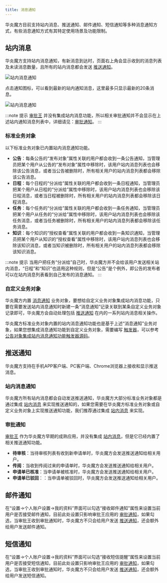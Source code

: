 ```yaml
---
title: 消息通知
---
```


华炎魔方目前支持站内消息、推送通知、邮件通知、短信通知等多种消息通知方式，有些消息通知方式有其特定使用场景及功能限制。

## 站内消息

华炎魔方支持站内消息通知，有新消息到达时，页面右上角会显示收到的消息列表及未读消息数量，且所有的站内消息都会发送 [推送通知](#推送通知)。

![站内消息通知](/assets/notification_unread.png)

点击通知图标，可以看到最新的站内通知消息，这里最多只显示最新的20条消息。

![站内消息通知](/assets/notification_list.png)

:::note 提示
[审批王](/help/workflow) 并没有集成站内消息功能，所以相关审批通知并不会显示在上述站内通知消息列表中，详细请见：[审批通知](#审批通知)。
:::

### 标准业务对象

以下标准业务对象已内置站内消息通知功能。

- **公告**：每条公告的“发布对象”属性关联的用户都会收到一条公告通知，当管理员把某个用户从公告的“发布对象”属性中移除时，该用户站内消息列表也会移除该公告消息，或者当公告被删除时，所有相关用户的站内消息列表都会移除该公告消息。
- **日程**：每个日程的“分派给”属性关联的用户都会收到一条日程通知，当管理员把某个用户从日程的“分派给”属性中移除时，该用户站内消息列表也会移除该日程消息，或者当日程被删除时，所有相关用户的站内消息列表都会移除该日程消息。
- **任务**：每个任务的“分派给”属性关联的用户都会收到一条任务通知，当管理员把某个用户从任务的“分派给”属性中移除时，该用户站内消息列表也会移除该任务消息，或者当任务被删除时，所有相关用户的站内消息列表都会移除该任务消息。
- **知识**：每个知识的“授权查看”属性关联的用户都会收到一条知识通知，当管理员把某个用户从知识的“授权查看”属性中移除时，该用户站内消息列表也会移除该知识消息，或者当知识被删除时，所有相关用户的站内消息列表都会移除该知识消息。

:::note 提示
当用户把任务“分派给”自己时，华炎魔方并不会给该用户发送相关站内消息，“日程”和“知识”也适用这种规则，但是“公告”是个例外，即公告的发布者可以在站内消息列表看到自己发布的消息通知。
:::

### 自定义业务对象

华炎魔方内置 [消息通知](https://github.com/steedos/steedos-platform/blob/1.23/packages/standard-objects/notifications.object.yml) 业务对象，要想给自定义业务对象集成站内消息功能，只要在需要发送站内消息通知时新建一条“消息通知”记录关联到某条自定义业务对象记录即可，华炎魔方会自动处理包括 [推送通知](#推送通知) 在内的一系列站内消息相关操作。

华炎魔方标准业务对象内置的站内消息通知功能也是基于上述“消息通知”业务对象，如果您想集成消息通知功能到自定义业务对象，需要编写 [触发器](/developer/object_trigger)，可以参考 [公告对象集成站内消息通知功能触发器源码](https://github.com/steedos/steedos-platform/blob/1.23/packages/standard-objects/announcements.trigger.js)。

## 推送通知

华炎魔方支持在手机APP客户端、PC客户端、Chrome浏览器上接收和显示推送消息。

### 站内消息通知

华炎魔方所有站内消息都会自动发送推送通知，华炎魔方大部分标准业务对象都是通过集成 [站内消息](#站内消息) 来实现推送通知的，如果您需要在华炎魔方标准业务对象或自定义业务对象上实现推送通知功能，我们推荐通过集成 [站内消息](#站内消息) 来实现。

### 审批通知

[审批王](/help/workflow) 作为华炎魔方早期的成熟应用，并没有集成 [站内消息](#站内消息)，但是它已经内置了相关推送通知功能。

- **待审核**：当待审核列表有收到新申请单时，华炎魔方会发送推送通知给相关用户。
- **传阅**：当收到传阅过来的申请单时，华炎魔方会发送推送通知给相关用户。
- **申请单已核准**：当申请单被核准时，华炎魔方会发送推送通知给相关用户。
- **申请单已驳回**：：当申请单被驳回时，华炎魔方会发送推送通知给相关用户。

## 邮件通知

在“设置->个人账户设置->我的资料”界面可以勾选“接收邮件通知”属性来设置当前用户是否接受邮件通知，目前此处设置只影响审批王应用的 [审批通知](#审批通知)，如果勾选，当审批王收到审批通知时，华炎魔方不只会给用户发送 [推送通知](#推送通知)，还会额外给用户发送邮件通知。

## 短信通知

在“设置->个人账户设置->我的资料”界面可以勾选“接收短信提醒”属性来设置当前用户是否接受短信通知，目前此处设置只影响审批王应用的 [审批通知](#审批通知)，如果勾选，当审批王收到审批通知时，华炎魔方不只会给用户发送 [推送通知](#推送通知)，还会额外给用户发送短信通知。

